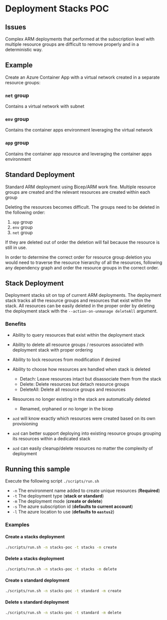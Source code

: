 # Deployment Stacks POC

## Issues

Complex ARM deployments that performed at the subscription level with multiple resource groups are difficult to remove properly and in a deterministic way.

## Example

Create an Azure Container App with a virtual network created in a separate resource groups:

### `net` group

Contains a virtual network with subnet

### `env` group

Contains the container apps environment leveraging the virtual network

### `app` group

Contains the container app resource and leveraging the container apps environment

## Standard Deployment

Standard ARM deployment using Bicep/ARM work fine.
Multiple resource groups are created and the relevant resources are created within each group

Deleting the resources becomes difficult.
The groups need to be deleted in the following order:

1. `app` group
2. `env` group
3. `net` group

If they are deleted out of order the deletion will fail because the resource is still in use.

In order to determine the correct order for resource group deletion you would need to traverse the resource hierarchy of all the resources, following any dependency graph and order the resource groups in the correct order.

## Stack Deployment

Deployment stacks sit on top of current ARM deployments.
The deployment stack tracks all the resource groups and resources that exist within the stack.
All resources can be easily deleted in the proper order by deleting the deployment stack with the `--action-on-unmanage deleteAll` argument.

### Benefits

- Ability to query resources that exist within the deployment stack
- Ability to delete all resource groups / resources associated with deployment stack with proper ordering
- Ability to lock resources from modification if desired
- Ability to choose how resources are handled when stack is deleted
  - Detach: Leave resources intact but disassociate them from the stack
  - Delete: Delete resources but detach resource groups
  - DeleteAll: Delete all resource groups and resources
- Resources no longer existing in the stack are automatically deleted
  - Renamed, orphaned or no longer in the bicep

- `azd` will know exactly which resources were created based on its own provisioning
- `azd` can better support deploying into existing resource groups grouping its resources within a dedicated stack
- `azd` can easily cleanup/delete resources no matter the complexity of deployment

## Running this sample

Execute the following script `./scripts/run.sh`

- `-n` The environment name added to create unique resources (**Required**)
- `-t` The deployment type (**stack or standard**)
- `-m` The deployment mode (**create or delete**)
- `-s` The azure subscription id (**defaults to current account**)
- `-l` The azure location to use (**defaults to `eastus2`**)

### Examples

#### Create a stacks deployment
```bash
./scripts/run.sh -n stacks-poc -t stacks -m create
```

#### Delete a stacks deployment
```bash
./scripts/run.sh -n stacks-poc -t stacks -m delete
```

#### Create s standard deployment
```bash
./scripts/run.sh -n stacks-poc -t standard -m create
```

#### Delete s standard deployment
```bash
./scripts/run.sh -n stacks-poc -t standard -m delete
```
